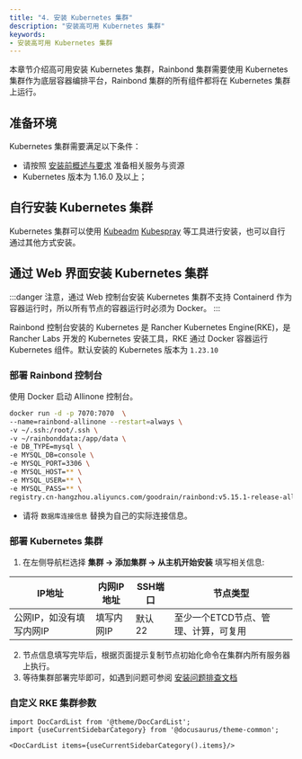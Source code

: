 ```yaml
---
title: "4. 安装 Kubernetes 集群"
description: "安装高可用 Kubernetes 集群"
keywords:
- 安装高可用 Kubernetes 集群
---
```


本章节介绍高可用安装 Kubernetes 集群，Rainbond 集群需要使用 Kubernetes 集群作为底层容器编排平台，Rainbond 集群的所有组件都将在 Kubernetes 集群上运行。

## 准备环境

Kubernetes 集群需要满足以下条件：

* 请按照 [安装前概述与要求](/docs/installation/ha-deployment/overview/) 准备相关服务与资源
* Kubernetes 版本为 1.16.0 及以上；

## 自行安装 Kubernetes 集群

Kubernetes 集群可以使用 [Kubeadm](https://kubernetes.io/docs/setup/production-environment/tools/kubeadm/create-cluster-kubeadm/) [Kubespray](https://github.com/kubernetes-sigs/kubespray) 等工具进行安装，也可以自行通过其他方式安装。

## 通过 Web 界面安装 Kubernetes 集群

:::danger
注意，通过 Web 控制台安装 Kubernetes 集群不支持 Containerd 作为容器运行时，所以所有节点的容器运行时必须为 Docker。
:::

Rainbond 控制台安装的 Kubernetes 是 Rancher Kubernetes Engine(RKE)，是 Rancher Labs 开发的 Kubernetes 安装工具，RKE 通过 Docker 容器运行 Kubernetes 组件。默认安装的 Kubernetes 版本为 `1.23.10`

### 部署 Rainbond 控制台

使用 Docker 启动 Allinone 控制台。

```bash
docker run -d -p 7070:7070  \
--name=rainbond-allinone --restart=always \
-v ~/.ssh:/root/.ssh \
-v ~/rainbonddata:/app/data \
-e DB_TYPE=mysql \
-e MYSQL_DB=console \
-e MYSQL_PORT=3306 \
-e MYSQL_HOST=** \
-e MYSQL_USER=** \
-e MYSQL_PASS=** \
registry.cn-hangzhou.aliyuncs.com/goodrain/rainbond:v5.15.1-release-allinone
```

* 请将 `数据库连接信息` 替换为自己的实际连接信息。

### 部署 Kubernetes 集群

1. 在左侧导航栏选择 **集群 -> 添加集群 -> 从主机开始安装** 填写相关信息:

| IP地址                   | 内网IP地址 | SSH端口 | 节点类型                             |
| ------------------------ | ---------- | ------- | ------------------------------------ |
| 公网IP，如没有填写内网IP | 填写内网IP | 默认 22 | 至少一个ETCD节点、管理、计算，可复用 |

2. 节点信息填写完毕后，根据页面提示复制节点初始化命令在集群内所有服务器上执行。
3. 等待集群部署完毕即可，如遇到问题可参阅 [安装问题排查文档](/docs/troubleshooting/installation/helm)

### 自定义 RKE 集群参数

```mdx-code-block
import DocCardList from '@theme/DocCardList';
import {useCurrentSidebarCategory} from '@docusaurus/theme-common';

<DocCardList items={useCurrentSidebarCategory().items}/>
```